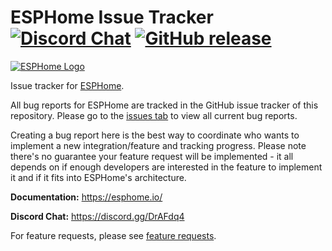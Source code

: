 # ESPHome Issue Tracker [![Discord Chat](https://img.shields.io/discord/429907082951524364.svg)](https://discord.gg/KhAMKrd) [![GitHub release](https://img.shields.io/github/release/esphome/esphome.svg)](https://GitHub.com/esphome/esphome/releases/)

[![ESPHome Logo](https://esphome.io/_images/logo-text.png)](https://esphome.io/)

Issue tracker for [ESPHome](https://esphome.io/).

All bug reports for ESPHome are tracked in the GitHub issue tracker of this repository. Please go to the [issues tab](https://github.com/esphome/issues/issues) to view all current bug reports.

Creating a bug report here is the best way to coordinate who wants to implement a new integration/feature and tracking progress. Please note there's no guarantee your feature request will be implemented - it all depends on if enough developers are interested in the feature to implement it and if it fits into ESPHome's architecture.

**Documentation:** https://esphome.io/

**Discord Chat:** https://discord.gg/DrAFdq4

For feature requests, please see [feature requests](https://github.com/esphome/feature-requests/issues).
